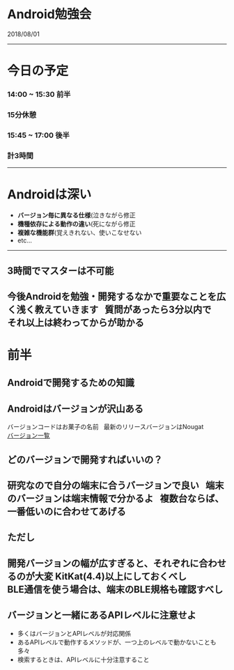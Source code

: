 # Android勉強会
2018/08/01

---
# 今日の予定
### 14:00 ~ 15:30 前半
### 15分休憩
### 15:45 ~ 17:00 後半

### 計3時間

---

# Androidは深い
* **バージョン毎に異なる仕様**(泣きながら修正
* **機種依存による動作の違い**(死にながら修正
* **複雑な機能群**(覚えきれない、使いこなせない
* etc...

---
## 3時間でマスターは不可能

今後Androidを勉強・開発するなかで重要なことを広く浅く教えていきます  
質問があったら3分以内で　
それ以上は終わってからが助かる
---

# 前半
Androidで開発するための知識
---

## Androidはバージョンが沢山ある
 
バージョンコードはお菓子の名前  
最新のリリースバージョンはNougat  
[バージョン一覧](https://developer.android.com/guide/topics/manifest/uses-sdk-element.html?hl=ja#ApiLevels)

## どのバージョンで開発すればいいの？
研究なので自分の端末に合うバージョンで良い  
端末のバージョンは端末情報で分かるよ  
複数台ならば、一番低いのに合わせてあげる
---
## ただし
開発バージョンの幅が広すぎると、それぞれに合わせるのが大変
KitKat(4.4)以上にしておくべし  
BLE通信を使う場合は、端末のBLE規格も確認すべし
---
## バージョンと一緒にあるAPIレベルに注意せよ

* 多くはバージョンとAPIレベルが対応関係  
* あるAPIレベルで動作するメソッドが、一つ上のレベルで動かないことも多々  
* 検索するときは、APIレベルに十分注意すること


